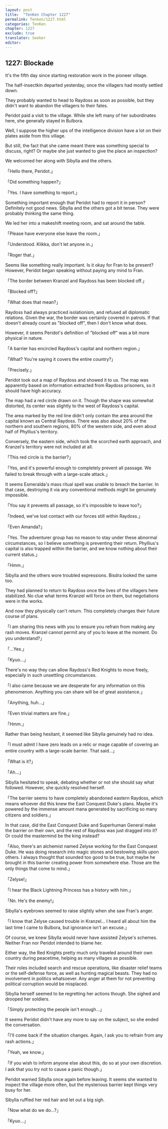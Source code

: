 ```yaml
---
layout: post
title:  "TenKen Chapter 1227"
permalink: Tenken/1227.html
categories: TenKen
chapter: 1227
exclude: true
translator: Seeker
editor: 
---
```

<h2>1227: Blockade</h2>

It's the fifth day since starting restoration work in the pioneer village.

The half-insectkin departed yesterday, once the villagers had mostly settled down.

They probably wanted to head to Raydoss as soon as possible, but they didn't want to abandon the villagers to their fates.

Peridot paid a visit to the village. While she left many of her subordinates here, she generally stayed in Bulbora.

Well, I suppose the higher ups of the intelligence division have a lot on their plates aside from this village.

But still, the fact that she came meant there was something special to discuss, right? Or maybe she just wanted to give the place an inspection?

We welcomed her along with Sibylla and the others.

「Hello there, Peridot.」

「Did something happen?」

「Yes. I have something to report.」

Something important enough that Peridot had to report it in person? Definitely not good news. Sibylla and the others got a bit tense. They were probably thinking the same thing.

We led her into a makeshift meeting room, and sat around the table.

「Please have everyone else leave the room.」

「Understood. Klikka, don't let anyone in.」

「Roger that.」

Seems like something really important. Is it okay for Fran to be present? However, Peridot began speaking without paying any mind to Fran.

「The border between Kranzel and Raydoss has been blocked off.」

「Blocked off?」

「What does that mean?」

Raydoss had always practiced isolationism, and refused all diplomatic relations. Given the war, the border was certainly covered in patrols. If that doesn't already count as "blocked off", then I don't know what does.

However, it seems Peridot's definition of "blocked off" was a bit more physical in nature.

「A barrier has encircled Raydoss's capital and northern region.」

「What? You're saying it covers the entire country?」

「Precisely.」

Peridot took out a map of Raydoss and showed it to us. The map was apparently based on information extracted from Raydoss prisoners, so it should have high accuracy.

The map had a red circle drawn on it. Though the shape was somewhat distorted, its center was slightly to the west of Raydoss's capital.

The area marked by the red line didn't only contain the area around the capital known as Central Raydoss. There was also about 20% of the northern and southern regions, 80% of the western side, and even about half of Phyllius's territory.

Conversely, the eastern side, which took the scorched earth approach, and Kranzel's territory were not included at all.

「This red circle is the barrier?」

「Yes, and it's powerful enough to completely prevent all passage. We failed to break through with a large-scale attack.」

It seems Esmeralda's mass ritual spell was unable to breach the barrier. In that case, destroying it via any conventional methods might be genuinely impossible.

「You say it prevents all passage, so it's impossible to leave too?」

「Indeed, we've lost contact with our forces still within Raydoss.」

「Even Amanda?」

「Yes. The adventurer group has no reason to stay under these abnormal circumstances, so I believe something is preventing their return. Phyllius's capital is also trapped within the barrier, and we know nothing about their current status.」

「Hmm.」

Sibylla and the others wore troubled expressions. Bisdra looked the same too.

They had planned to return to Raydoss once the lives of the villagers here stabilized. No clue what terms Kranzel will force on them, but negotiations were in the works.

And now they physically can't return. This completely changes their future course of plans.

「I am sharing this news with you to ensure you refrain from making any rash moves. Kranzel cannot permit any of you to leave at the moment. Do you understand?」

「...Yes.」

「Kyuo...」

There's no way they can allow Raydoss's Red Knights to move freely, especially in such unsettling circumstances.

「I also came because we are desperate for any information on this phenomenon. Anything you can share will be of great assistance.」

「Anything, huh...」

「Even trivial matters are fine.」

「Hmm.」

Rather than being hesitant, it seemed like Sibylla genuinely had no idea.

「I must admit I have zero leads on a relic or mage capable of covering an entire country with a large-scale barrier. That said...」

「What is it?」

「Ah...」

Sibylla hesitated to speak, debating whether or not she should say what followed. However, she quickly resolved herself.

「The barrier seems to have completely abandoned eastern Raydoss, which means whoever did this knew the East Conquest Duke's plans. Maybe it's powered by the immense amount mana generated by sacrificing so many citizens and soldiers.」

In that case, did the East Conquest Duke and Superhuman General make the barrier on their own, and the rest of Raydoss was just dragged into it? Or could the mastermind be the king instead?

「Also, there's an alchemist named Zelyse working for the East Conquest Duke. He was doing research into magic stones and bestowing skills upon others. I always thought that sounded too good to be true, but maybe he brought in this barrier creating power from somewhere else. Those are the only things that come to mind.」

「Zelyse!」

「I hear the Black Lightning Princess has a history with him.」

「Nn. He's the enemy!」

Sibylla's eyebrows seemed to raise slightly when she saw Fran's anger.

「I know that Zelyse caused trouble in Kranzel... I heard all about him the last time I came to Bulbora, but ignorance isn't an excuse.」

Of course, we knew Sibylla would never have assisted Zelyse's schemes. Neither Fran nor Peridot intended to blame her.

Either way, the Red Knights pretty much only traveled around their own country during peacetime, helping as many villages as possible.

Their roles included search and rescue operations, like disaster relief teams or the self-defense force, as well as hunting magical beasts. They had no involvement in politics whatsoever. Any anger at them for not preventing political corruption would be misplaced.

Sibylla herself seemed to be regretting her actions though. She sighed and drooped her soldiers.

「Simply protecting the people isn't enough...」

It seems Peridot didn't have any more to say on the subject, so she ended the conversation.

「I'll come back if the situation changes. Again, I ask you to refrain from any rash actions.」

「Yeah, we know.」

「If you wish to inform anyone else about this, do so at your own discretion. I ask that you try not to cause a panic though.」

Peridot warned Sibylla once again before leaving. It seems she wanted to inspect the village more often, but the mysterious barrier kept things very busy for her.

Sibylla ruffled her red hair and let out a big sigh.

「Now what do we do...?」

「Kyuo...」



